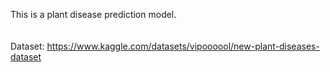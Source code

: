 This is a plant disease prediction model.
<br>
<br>
<br>
Dataset: https://www.kaggle.com/datasets/vipoooool/new-plant-diseases-dataset